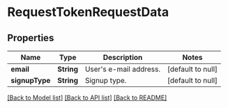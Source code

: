 # RequestTokenRequestData
## Properties

| Name | Type | Description | Notes |
|------------ | ------------- | ------------- | -------------|
| **email** | **String** | User&#39;s e-mail address. | [default to null] |
| **signupType** | **String** | Signup type. | [default to null] |

[[Back to Model list]](../README.md#documentation-for-models) [[Back to API list]](../README.md#documentation-for-api-endpoints) [[Back to README]](../README.md)

